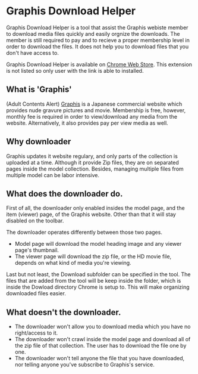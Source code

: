 # Graphis Download Helper

Graphis Download Helper is a tool that assist the Graphis webiste member to download media files quickly and easily orgnize the downloads. The member is still required to pay and to recieve a proper membership level in order to download the files. It does not help you to download files that you don't have access to.

Graphis Download Helper is available on [Chrome Web Store](https://chrome.google.com/webstore/detail/graphis-model-page-downlo/nkbpnklgliilbcemepaiabkgkdjoakcb). This extension is not listed so only user with the link is able to installed.

## What is 'Graphis'

(Adult Contents Alert) [Graphis](http://graphis.ne.jp/) is a Japanese commercial website which provides nude gravure pictures and movie. Membership is free, however, monthly fee is required in order to view/download any media from the website. Alternatively, it also provides pay per view media as well.

## Why downloader

Graphis updates it website regulary, and only parts of the collection is uploaded at a time. Although it provide Zip files, they are on separated pages inside the model collection. Besides, managing multiple files from multiple model can be labor intensive. 

## What does the downloader do.

First of all, the downloader only enabled insides the model page, and the item (viewer) page, of the Graphis website. Other than that it will stay disabled on the toolbar.

The downloader operates differently between those two pages.

* Model page will download the model heading image and any viewer page's thumbnail.
* The viewer page will download the zip file, or the HD movie file, depends on what kind of media you're viewing.

Last but not least, the Download subfolder can be specified in the tool. The files that are added from the tool will be keep inside the folder, which is inside the Dowload directory Chrome is setup to. This will make organizing downloaded files easier.

## What doesn't the downloader.

* The downloader won't allow you to download media which you have no right/access to it. 
* The downloader won't crawl inside the model page and download all of the zip file of that collection. The user has to download the file one by one.
* The downloader won't tell anyone the file that you have downloaded, nor telling anyone you've subscribe to Graphis's service.
